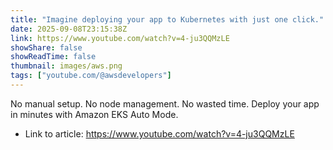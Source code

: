 ```yaml
---
title: "Imagine deploying your app to Kubernetes with just one click."
date: 2025-09-08T23:15:38Z
link: https://www.youtube.com/watch?v=4-ju3QQMzLE
showShare: false
showReadTime: false
thumbnail: images/aws.png
tags: ["youtube.com/@awsdevelopers"]
---
```

No manual setup. No node management. No wasted time. Deploy your app in minutes with Amazon EKS Auto Mode.

- Link to article: https://www.youtube.com/watch?v=4-ju3QQMzLE
